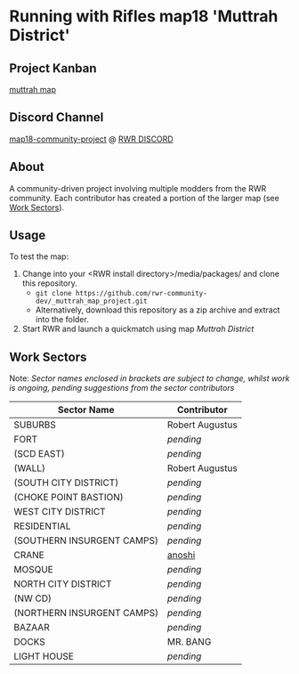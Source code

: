 # Running with Rifles map18 'Muttrah District'

## Project Kanban

[muttrah map](https://github.com/orgs/rwr-community-dev/projects/2)

## Discord Channel

[map18-community-project](https://discordapp.com/channels/181119538664964097/727420877141966899/) @ [RWR DISCORD](https://discord.gg/runningwithrifles)

## About

A community-driven project involving multiple modders from the RWR community. Each contributor has created a portion of the larger map (see [Work Sectors](#work-sectors)).

## Usage

To test the map:

1. Change into your \<RWR install directory\>/media/packages/ and clone this repository.
    * ```git clone https://github.com/rwr-community-dev/_muttrah_map_project.git```
    * Alternatively, download this repository as a zip archive and extract into the folder.
1. Start RWR and launch a quickmatch using map *Muttrah District*

## Work Sectors

Note: *Sector names enclosed in brackets are subject to change, whilst work is ongoing, pending suggestions from the sector contributors*

| Sector Name | Contributor |
| ----------- | ----------- |
| SUBURBS | Robert Augustus |
| FORT | *pending* |
| (SCD EAST) | *pending* |
| (WALL) | Robert Augustus |
| (SOUTH CITY DISTRICT) | *pending* |
| (CHOKE POINT BASTION) | *pending* |
| WEST CITY DISTRICT | *pending* |
| RESIDENTIAL | *pending* |
| (SOUTHERN INSURGENT CAMPS) | *pending* |
| CRANE | [anoshi](https://github.com/anoshi) |
| MOSQUE | *pending* |
| NORTH CITY DISTRICT | *pending* |
| (NW CD) | *pending* |
| (NORTHERN INSURGENT CAMPS) | *pending* |
| BAZAAR | *pending* |
| DOCKS | MR. BANG |
| LIGHT HOUSE | *pending* |
